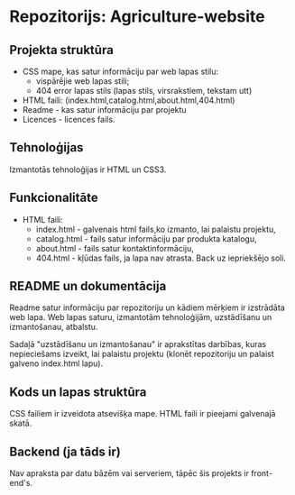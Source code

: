 # Repozitorijs: Agriculture-website

## Projekta struktūra
- CSS mape, kas satur informāciju par web lapas stilu:
	- vispārējie web lapas stili;
	- 404 error lapas stils (lapas stils, virsrakstiem, tekstam utt)
- HTML faili: (index.html,catalog.html,about.html,404.html)
- Readme - kas satur informāciju par projektu
- Licences - licences fails.

## Tehnoloģijas
Izmantotās tehnoloģijas ir HTML un CSS3.

## Funkcionalitāte
- HTML faili:
	- index.html - galvenais html fails,ko izmanto, lai palaistu projektu, 
	- catalog.html - fails satur informāciju par produkta katalogu, 
	- about.html - fails satur kontaktinformāciju, 
	- 404.html - kļūdas fails, ja lapa nav atrasta. Back uz iepriekšējo soli.

## README un dokumentācija 
Readme satur informāciju par repozitoriju un kādiem mērķiem ir izstrādāta web lapa.
Web lapas saturu, izmantotām tehnoloģijām, uzstādīšanu un izmantošanau, atbalstu.

Sadaļā "uzstādīšanu un izmantošanau" ir aprakstītas darbības, kuras nepieciešams izveikt, lai palaistu projektu (klonēt repozitoriju un palaist galveno index.html lapu).
 
## Kods un lapas struktūra
CSS failiem ir izveidota atsevišķa mape.
HTML faili ir pieejami galvenajā skatā.


## Backend (ja tāds ir) 
Nav apraksta par datu bāzēm vai serveriem, tāpēc šis projekts ir front-end's. 